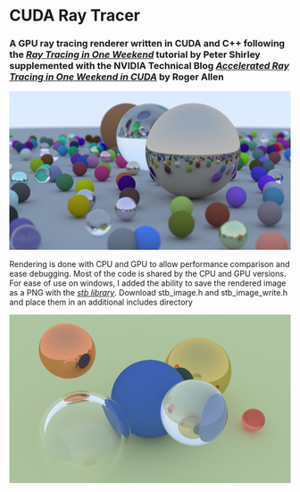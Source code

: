 # CUDA Ray Tracer

### A GPU ray tracing renderer written in CUDA and C++ following the [_Ray Tracing in One Weekend_](https://raytracing.github.io/books/RayTracingInOneWeekend.html) tutorial by Peter Shirley supplemented with the NVIDIA Technical Blog [_Accelerated Ray Tracing in One Weekend in CUDA_](https://developer.nvidia.com/blog/accelerated-ray-tracing-cuda/) by Roger Allen

![FinalRender](/Renders/FinalRender.png)

Rendering is done with CPU and GPU to allow performance comparison and ease debugging. Most of the code is shared by the CPU and GPU versions. For ease of use on windows, I added the ability to save the rendered image as a PNG with the [_stb library_](https://github.com/nothings/stb). Download stb_image.h and stb_image_write.h and place them in an additional includes directory

![HighRefraction](/Renders/HighRefraction.png)